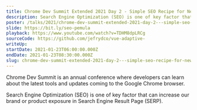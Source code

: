 ```yaml
---
title: Chrome Dev Summit Extended 2021 Day 2 - Simple SEO Recipe for Newbie
description: Search Engine Optimization (SEO) is one of key factor that can increase our brand or product exposure in Search Engine Result Page (SERP).
poster: /talks/2021/chrome-dev-summit-extended-2021-day-2---simple-seo-recipe-for-newbie.jpg
slide: https://bit.ly/seo-pemula
playback: https://www.youtube.com/watch?v=TDHM8dpLRCg
sourceCode: https://github.com/jefrydco/vue-adaptive-
writeUp: 
startDate: 2021-01-23T06:00:00.000Z
endDate: 2021-01-23T08:30:00.000Z
slug: chrome-dev-summit-extended-2021-day-2---simple-seo-recipe-for-newbie
---
```


Chrome Dev Summit is an annual conference where developers can learn about the latest tools and updates coming to the Google Chrome browser.

Search Engine Optimization (SEO) is one of key factor that can increase our brand or product exposure in Search Engine Result Page (SERP).
